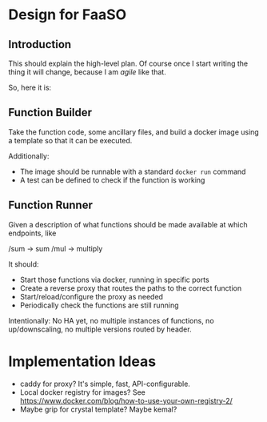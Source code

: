 # Design for FaaSO

## Introduction

This should explain the high-level plan. Of course once I start
writing the thing it will change, because I am *agile* like that.

So, here it is:

## Function Builder

Take the function code, some ancillary files, and build a docker
image using a template so that it can be executed.

Additionally:

* The image should be runnable with a standard `docker run` command
* A test can be defined to check if the function is working

## Function Runner

Given a description of what functions should be made available at
which endpoints, like

/sum -> sum
/mul -> multiply

It should:

* Start those functions via docker, running in specific ports
* Create a reverse proxy that routes the paths to the correct function
* Start/reload/configure the proxy as needed
* Periodically check the functions are still running

Intentionally: No HA yet, no multiple instances of functions, no 
up/downscaling, no multiple versions routed by header.

# Implementation Ideas

* caddy for proxy? It's simple, fast, API-configurable.
* Local docker registry for images? See https://www.docker.com/blog/how-to-use-your-own-registry-2/
* Maybe grip for crystal template? Maybe kemal?
